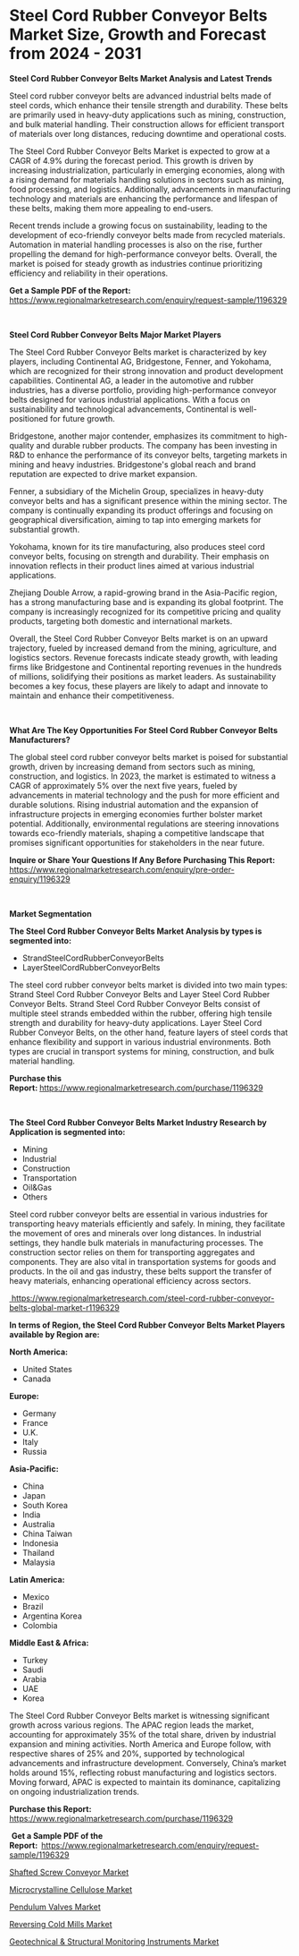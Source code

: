 <p><h1>Steel Cord Rubber Conveyor Belts Market Size, Growth and Forecast from 2024 - 2031</h1></p><p><strong>Steel Cord Rubber Conveyor Belts Market Analysis and Latest Trends</strong></p>
<p><p>Steel cord rubber conveyor belts are advanced industrial belts made of steel cords, which enhance their tensile strength and durability. These belts are primarily used in heavy-duty applications such as mining, construction, and bulk material handling. Their construction allows for efficient transport of materials over long distances, reducing downtime and operational costs.</p><p>The Steel Cord Rubber Conveyor Belts Market is expected to grow at a CAGR of 4.9% during the forecast period. This growth is driven by increasing industrialization, particularly in emerging economies, along with a rising demand for materials handling solutions in sectors such as mining, food processing, and logistics. Additionally, advancements in manufacturing technology and materials are enhancing the performance and lifespan of these belts, making them more appealing to end-users.</p><p>Recent trends include a growing focus on sustainability, leading to the development of eco-friendly conveyor belts made from recycled materials. Automation in material handling processes is also on the rise, further propelling the demand for high-performance conveyor belts. Overall, the market is poised for steady growth as industries continue prioritizing efficiency and reliability in their operations.</p></p>
<p><strong>Get a Sample PDF of the Report:&nbsp;</strong> <a href="https://www.regionalmarketresearch.com/enquiry/request-sample/1196329">https://www.regionalmarketresearch.com/enquiry/request-sample/1196329</a></p>
<p>&nbsp;</p>
<p><strong>Steel Cord Rubber Conveyor Belts Major Market Players</strong></p>
<p><p>The Steel Cord Rubber Conveyor Belts market is characterized by key players, including Continental AG, Bridgestone, Fenner, and Yokohama, which are recognized for their strong innovation and product development capabilities. Continental AG, a leader in the automotive and rubber industries, has a diverse portfolio, providing high-performance conveyor belts designed for various industrial applications. With a focus on sustainability and technological advancements, Continental is well-positioned for future growth.</p><p>Bridgestone, another major contender, emphasizes its commitment to high-quality and durable rubber products. The company has been investing in R&D to enhance the performance of its conveyor belts, targeting markets in mining and heavy industries. Bridgestone's global reach and brand reputation are expected to drive market expansion.</p><p>Fenner, a subsidiary of the Michelin Group, specializes in heavy-duty conveyor belts and has a significant presence within the mining sector. The company is continually expanding its product offerings and focusing on geographical diversification, aiming to tap into emerging markets for substantial growth.</p><p>Yokohama, known for its tire manufacturing, also produces steel cord conveyor belts, focusing on strength and durability. Their emphasis on innovation reflects in their product lines aimed at various industrial applications.</p><p>Zhejiang Double Arrow, a rapid-growing brand in the Asia-Pacific region, has a strong manufacturing base and is expanding its global footprint. The company is increasingly recognized for its competitive pricing and quality products, targeting both domestic and international markets.</p><p>Overall, the Steel Cord Rubber Conveyor Belts market is on an upward trajectory, fueled by increased demand from the mining, agriculture, and logistics sectors. Revenue forecasts indicate steady growth, with leading firms like Bridgestone and Continental reporting revenues in the hundreds of millions, solidifying their positions as market leaders. As sustainability becomes a key focus, these players are likely to adapt and innovate to maintain and enhance their competitiveness.</p></p>
<p>&nbsp;</p>
<p><strong>What Are The Key Opportunities For Steel Cord Rubber Conveyor Belts Manufacturers?</strong></p>
<p><p>The global steel cord rubber conveyor belts market is poised for substantial growth, driven by increasing demand from sectors such as mining, construction, and logistics. In 2023, the market is estimated to witness a CAGR of approximately 5% over the next five years, fueled by advancements in material technology and the push for more efficient and durable solutions. Rising industrial automation and the expansion of infrastructure projects in emerging economies further bolster market potential. Additionally, environmental regulations are steering innovations towards eco-friendly materials, shaping a competitive landscape that promises significant opportunities for stakeholders in the near future.</p></p>
<p><strong>Inquire or Share Your Questions If Any Before Purchasing This Report:</strong> <a href="https://www.regionalmarketresearch.com/enquiry/pre-order-enquiry/1196329">https://www.regionalmarketresearch.com/enquiry/pre-order-enquiry/1196329</a></p>
<p>&nbsp;</p>
<p><strong>Market Segmentation</strong></p>
<p><strong>The Steel Cord Rubber Conveyor Belts Market Analysis by types is segmented into:</strong></p>
<p><ul><li>StrandSteelCordRubberConveyorBelts</li><li>LayerSteelCordRubberConveyorBelts</li></ul></p>
<p><p>The steel cord rubber conveyor belts market is divided into two main types: Strand Steel Cord Rubber Conveyor Belts and Layer Steel Cord Rubber Conveyor Belts. Strand Steel Cord Rubber Conveyor Belts consist of multiple steel strands embedded within the rubber, offering high tensile strength and durability for heavy-duty applications. Layer Steel Cord Rubber Conveyor Belts, on the other hand, feature layers of steel cords that enhance flexibility and support in various industrial environments. Both types are crucial in transport systems for mining, construction, and bulk material handling.</p></p>
<p><strong>Purchase this Report:&nbsp;</strong><a href="https://www.regionalmarketresearch.com/purchase/1196329">https://www.regionalmarketresearch.com/purchase/1196329</a></p>
<p>&nbsp;</p>
<p><strong>The Steel Cord Rubber Conveyor Belts Market Industry Research by Application is segmented into:</strong></p>
<p><ul><li>Mining</li><li>Industrial</li><li>Construction</li><li>Transportation</li><li>Oil&Gas</li><li>Others</li></ul></p>
<p><p>Steel cord rubber conveyor belts are essential in various industries for transporting heavy materials efficiently and safely. In mining, they facilitate the movement of ores and minerals over long distances. In industrial settings, they handle bulk materials in manufacturing processes. The construction sector relies on them for transporting aggregates and components. They are also vital in transportation systems for goods and products. In the oil and gas industry, these belts support the transfer of heavy materials, enhancing operational efficiency across sectors.</p></p>
<p><a href="https://www.regionalmarketresearch.com/steel-cord-rubber-conveyor-belts-global-market-r1196329">&nbsp;https://www.regionalmarketresearch.com/steel-cord-rubber-conveyor-belts-global-market-r1196329</a></p>
<p><strong>In terms of Region, the Steel Cord Rubber Conveyor Belts Market Players available by Region are:</strong></p>
<p>
    <p> <strong> North America: </strong>
        <ul>
            <li>United States</li>
            <li>Canada</li>
        </ul>
        </p> 
    <p> <strong> Europe: </strong>
        <ul>
            <li>Germany</li>
            <li>France</li>
            <li>U.K.</li>
            <li>Italy</li>
            <li>Russia</li>
        </ul>
        </p> 
    <p> <strong> Asia-Pacific: </strong>
        <ul>
            <li>China</li>
            <li>Japan</li>
            <li>South Korea</li>
            <li>India</li>
            <li>Australia</li>
            <li>China Taiwan</li>
            <li>Indonesia</li>
            <li>Thailand</li>
            <li>Malaysia</li>
        </ul>
        </p> 
    <p> <strong> Latin America: </strong>
        <ul>
            <li>Mexico</li>
            <li>Brazil</li>
            <li>Argentina Korea</li>
            <li>Colombia</li>
        </ul>
        </p> 
    <p> <strong> Middle East & Africa: </strong>
        <ul>
            <li>Turkey</li>
            <li>Saudi</li>
            <li>Arabia</li>
            <li>UAE</li>
            <li>Korea</li>
        </ul>
    </p>
    </p>
<p><p>The Steel Cord Rubber Conveyor Belts market is witnessing significant growth across various regions. The APAC region leads the market, accounting for approximately 35% of the total share, driven by industrial expansion and mining activities. North America and Europe follow, with respective shares of 25% and 20%, supported by technological advancements and infrastructure development. Conversely, China’s market holds around 15%, reflecting robust manufacturing and logistics sectors. Moving forward, APAC is expected to maintain its dominance, capitalizing on ongoing industrialization trends.</p></p>
<p><strong>Purchase this Report: </strong><a href="https://www.regionalmarketresearch.com/purchase/1196329">https://www.regionalmarketresearch.com/purchase/1196329</a></p>
<p>&nbsp;<strong>Get a Sample PDF of the Report:&nbsp;&nbsp;</strong><a href="https://www.regionalmarketresearch.com/enquiry/request-sample/1196329">https://www.regionalmarketresearch.com/enquiry/request-sample/1196329</a></p>
<p><strong></strong></p>
<p><p><a href="https://issuu.com/reportprime-2/docs/shafted-screw-conveyor-market-size-_8dacdeea173c35">Shafted Screw Conveyor Market</a></p><p><a href="https://issuu.com/reportprime-2/docs/microcrystalline-cellulose-market-s_a51551abc82fb4">Microcrystalline Cellulose Market</a></p><p><a href="https://www.linkedin.com/pulse/pendulum-valves-market-trends-focusing-insight-forecast-analysis-fxooc?trackingId=61fXIH3CTImG%2FcaIGawvrQ%3D%3D">Pendulum Valves Market</a></p><p><a href="https://medium.com/@ikfwpqvz69/unlocking-growth-potential-market-strategic-analysis-of-reversing-cold-mills-market-forecasted-for-a21bdc990203">Reversing Cold Mills Market</a></p><p><a href="https://medium.com/@ikfwpqvz69/evaluating-global-geotechnical-structural-monitoring-instruments-market-trends-and-growth-a0bae7797bd3?postPublishedType=repub">Geotechnical & Structural Monitoring Instruments Market</a></p></p>